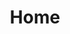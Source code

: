 ---
home: true
title: Home
heroImage: /images/yklogo.png
actions:
  - text: 快速上手
    link: /guide/introduce.html
    type: primary
  - text: 软件简介
    link: http://yksigndocs.yuekesoft.com/
    type: secondary
features:
  - title: 绿色使用
    details: 绿色软件包解压到任意目录，打开签到软件执行文件，即可以登录使用，无需安装。
  - title: 安全稳定
    details: 经过八年开发运行，上万次各类型会议签到执行，稳定压倒一切，深得会务市场客户信任。
  - title: 定制开发
    details: 软件执行、更新速度快，根据客户现场执行流程，提升软件各项方便操作，兼顾功能和简洁高效。
footer: Copyright © 2018 越客软件 yuekesoft.com
---